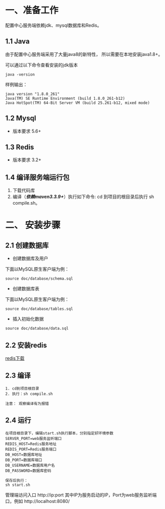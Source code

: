 # 一、准备工作
配置中心服务端依赖jdk、mysql数据库和Redis。
## 1.1 Java
由于配置中心服务端采用了大量java8的新特性， 所以需要在本地安装java1.8+。

可以通过以下命令查看安装的jdk版本

```bazaar
java -version
```

样例输出：

```bazaar
java version "1.8.0_261"
Java(TM) SE Runtime Environment (build 1.8.0_261-b12)
Java HotSpot(TM) 64-Bit Server VM (build 25.261-b12, mixed mode)
```

## 1.2 Mysql

+ 版本要求 5.6+

## 1.3 Redis

+ 版本要求 3.2+

## 1.4 编译服务端运行包

1.  下载代码库
2.  编译（***依赖maven3.3.9+***）执行如下命令:
    cd 到项目的根目录后执行 sh compile.sh。
    
# 二、 安装步骤

## 2.1 创建数据库

+ 创建数据库及用户

下面以MySQL原生客户端为例：
```bazaar
source doc/database/schema.sql
```

+ 创建数据库表
  

下面以MySQL原生客户端为例：
```bazaar
source doc/database/tables.sql
```

+ 插入初始化数据
```bazaar
source doc/database/data.sql
```

## 2.2 安装redis

[redis下载](https://redis.io/download/)


## 2.3 编译

```bazaar
1. cd到项目根目录
2. 执行：sh compile.sh

注意： 观察编译有为报错
```

## 2.4 运行

```bazaar
在项目根目录下，编辑start.sh执行脚本，分别指定好环境参数
SERVER_PORT=web服务监听端口
REDIS_HOST=Redis服务地址
REDIS_PORT=Redis服务端口
DB_HOST=数据库地址
DB_PORT=数据库端口
DB_USERNAME=数据库用户名
DB_PASSWORD=数据库密码

保存后执行：
sh start.sh

```
管理端访问入口
http://ip:port 其中IP为服务启动的IP，Port为web服务监听端口，例如 http://localhost:8080/

